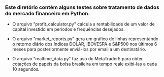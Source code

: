 ### Este diretório contém alguns testes sobre tratamento de dados do mercado financeiro em Python.

- O arquivo "profit_calculator.py" calcula a rentabilidade de um valor de capital investido em períodos e frequências desejados.
  
- O arquivo "market_reports.py" gera um gráfico de linhas representando o retorno diário dos índices DOLAR, IBOVESPA e S&P500 nos últimos 6 meses para posteriormente enviá-los por email a um destinatário.
  
- O arquivo "realtime_data.py" faz uso do MetaTrader5 para obter cotações de papéis da bolsa brasileira em tempo reale exibi-las a cada 10 segundos. 
